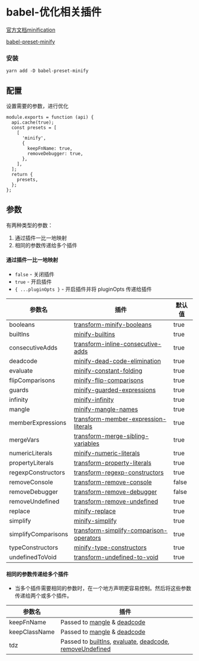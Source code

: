 # babel-优化相关插件

[官方文档minification](https://www.babeljs.cn/docs/plugins#minification)

[babel-preset-minify](https://www.babeljs.cn/docs/babel-preset-minify)

### 安装

```
yarn add -D babel-preset-minify
```

## 配置

设置需要的参数，进行优化

```
module.exports = function (api) {
  api.cache(true);
  const presets = [
    [
      'minify',
      {
        keepFnName: true,
        removeDebugger: true,
      },
    ],
  ];
  return {
    presets,
  };
};

```

## 参数

有两种类型的参数：

1. 通过插件一比一地映射
2. 相同的参数传递给多个插件

#### 通过插件一比一地映射

- `false` - 关闭插件
- `true` - 开启插件
- `{ ...pluginOpts }` - 开启插件并将 pluginOpts 传递给插件

| 参数名              | 插件                                                         | 默认值 |
| ------------------- | ------------------------------------------------------------ | ------ |
| booleans            | [transform-minify-booleans](https://www.babeljs.cn/docs/babel-plugin-transform-minify-booleans) | true   |
| builtIns            | [minify-builtins](https://www.babeljs.cn/docs/babel-plugin-minify-builtins) | true   |
| consecutiveAdds     | [transform-inline-consecutive-adds](https://www.babeljs.cn/docs/babel-plugin-transform-inline-consecutive-adds) | true   |
| deadcode            | [minify-dead-code-elimination](https://www.babeljs.cn/docs/babel-plugin-minify-dead-code-elimination) | true   |
| evaluate            | [minify-constant-folding](https://www.babeljs.cn/docs/babel-plugin-minify-constant-folding) | true   |
| flipComparisons     | [minify-flip-comparisons](https://www.babeljs.cn/docs/babel-plugin-minify-flip-comparisons) | true   |
| guards              | [minify-guarded-expressions](https://www.babeljs.cn/docs/babel-plugin-minify-guarded-expressions) | true   |
| infinity            | [minify-infinity](https://www.babeljs.cn/docs/babel-plugin-minify-infinity) | true   |
| mangle              | [minify-mangle-names](https://www.babeljs.cn/docs/babel-plugin-minify-mangle-names) | true   |
| memberExpressions   | [transform-member-expression-literals](https://www.babeljs.cn/docs/babel-plugin-transform-member-expression-literals) | true   |
| mergeVars           | [transform-merge-sibling-variables](https://www.babeljs.cn/docs/babel-plugin-transform-merge-sibling-variables) | true   |
| numericLiterals     | [minify-numeric-literals](https://www.babeljs.cn/docs/babel-plugin-minify-numeric-literals) | true   |
| propertyLiterals    | [transform-property-literals](https://www.babeljs.cn/docs/babel-plugin-transform-property-literals) | true   |
| regexpConstructors  | [transform-regexp-constructors](https://www.babeljs.cn/docs/babel-plugin-transform-regexp-constructors) | true   |
| removeConsole       | [transform-remove-console](https://www.babeljs.cn/docs/babel-plugin-transform-remove-console) | false  |
| removeDebugger      | [transform-remove-debugger](https://www.babeljs.cn/docs/babel-plugin-transform-remove-debugger) | false  |
| removeUndefined     | [transform-remove-undefined](https://www.babeljs.cn/docs/babel-plugin-transform-remove-undefined) | true   |
| replace             | [minify-replace](https://www.babeljs.cn/docs/babel-plugin-minify-replace) | true   |
| simplify            | [minify-simplify](https://www.babeljs.cn/docs/babel-plugin-minify-simplify) | true   |
| simplifyComparisons | [transform-simplify-comparison-operators](https://www.babeljs.cn/docs/babel-plugin-transform-simplify-comparison-operators) | true   |
| typeConstructors    | [minify-type-constructors](https://www.babeljs.cn/docs/babel-plugin-minify-type-constructors) | true   |
| undefinedToVoid     | [transform-undefined-to-void](https://www.babeljs.cn/docs/babel-plugin-transform-undefined-to-void) | true   |

#### 相同的参数传递给多个插件

- 当多个插件需要相同的参数时，在一个地方声明更容易控制。然后将这些参数传递给两个或多个插件。

| 参数名        | 插件                                                         |
| ------------- | ------------------------------------------------------------ |
| keepFnName    | Passed to [mangle](https://www.babeljs.cn/docs/babel-plugin-minify-mangle-names) & [deadcode](https://www.babeljs.cn/docs/babel-plugin-minify-dead-code-elimination) |
| keepClassName | Passed to [mangle](https://www.babeljs.cn/docs/babel-plugin-minify-mangle-names) & [deadcode](https://www.babeljs.cn/docs/babel-plugin-minify-dead-code-elimination) |
| tdz           | Passed to [builtIns](https://www.babeljs.cn/docs/babel-plugin-minify-builtins), [evaluate](https://www.babeljs.cn/docs/babel-plugin-minify-constant-folding), [deadcode](https://www.babeljs.cn/docs/babel-plugin-minify-dead-code-elimination), [removeUndefined](https://www.babeljs.cn/docs/babel-plugin-transform-remove-undefined) |